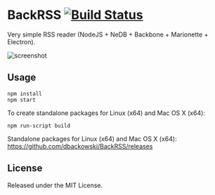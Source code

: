 # BackRSS [![Build Status](https://travis-ci.org/dbackowski/BackRSS.svg?branch=master)](https://travis-ci.org/dbackowski/BackRSS)

Very simple RSS reader (NodeJS + NeDB + Backbone + Marionette + Electron).

![screenshot](http://i.imgur.com/ohYRDq7.png)

## Usage

    npm install
    npm start

To create standalone packages for Linux (x64) and Mac OS X (x64):

    npm run-script build

Standalone packages for Linux (x64) and Mac OS X (x64): 
https://github.com/dbackowski/BackRSS/releases

## License

Released under the MIT License.